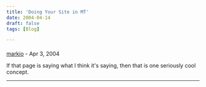 ```yaml
---
title: 'Doing Your Site in MT'
date: 2004-04-14
draft: false
tags: [Blog]

---
```



#### 
[markio](http://markio.realconact.org "ding@ding.com") - <time datetime="2004-04-14 15:37:40">Apr 3, 2004</time>

If that page is saying what I think it's saying, then that is one seriously cool concept.
<hr />
